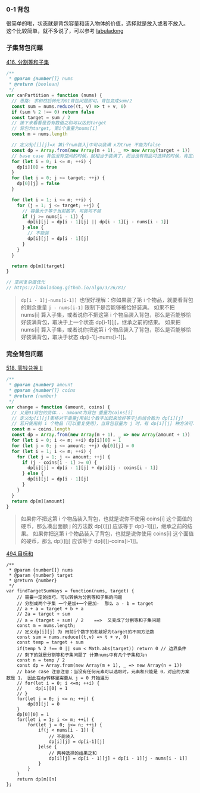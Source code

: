 ### 0-1 背包

很简单的啦，状态就是背包容量和装入物体的价值，选择就是放入或者不放入。
这个比较简单，就不多说了，可以参考 [labuladong](https://labuladong.github.io/algo/3/26/80/)

### 子集背包问题

[416. 分割等和子集](https://leetcode.cn/problems/partition-equal-subset-sum/)

```js
/**
 * @param {number[]} nums
 * @return {boolean}
 */
var canPartition = function (nums) {
  // 思路: 求和然后转化为01背包问题即可。背包变成sum/2
  const sum = nums.reduce((t, v) => t + v, 0)
  if (sum % 2 !== 0) return false
  const target = sum / 2
  // 接下来看看是否有数值之和可以达到target
  // 背包为target, 第i个重量为nums[i]
  const m = nums.length

  // 定义dp[i][j]=x 第i个num装入j中可以装满 x为true 不能为false
  const dp = Array.from(new Array(m + 1), _ => new Array(target + 1))
  // base case 背包没有空间的时候，就相当于装满了，而当没有物品可选择的时候，肯定没办法装满背包。
  for (let i = 0; i <= m; ++i) {
    dp[i][0] = true
  }
  for (let j = 0; j <= target; ++j) {
    dp[0][j] = false
  }

  for (let i = 1; i <= m; ++i) {
    for (j = 1; j <= target; ++j) {
      // 容量大于等于当前数字，可装可不装
      if (j >= nums[i - 1]) {
        dp[i][j] = dp[i - 1][j] || dp[i - 1][j - nums[i - 1]]
      } else {
        // 不能装
        dp[i][j] = dp[i - 1][j]
      }
    }
  }

  return dp[m][target]
}

// 空间复杂度优化
// https://labuladong.github.io/algo/3/26/81/
```

> `dp[i - 1]j-nums[i-1]] `也很好理解：你如果装了第 i 个物品，就要看背包的剩余重量 `j - nums[i-1]` 限制下是否能够被恰好装满。
> 如果不把 nums[i] 算入子集，或者说你不把这第 i 个物品装入背包，那么是否能够恰好装满背包，取决于上一个状态 dp[i-1][j]，继承之前的结果。
> 如果把 nums[i] 算入子集，或者说你把这第 i 个物品装入了背包，那么是否能够恰好装满背包，取决于状态 dp[i-1]j-nums[i-1]]。

### 完全背包问题

[518. 零钱兑换 II](https://leetcode.cn/problems/coin-change-2/)

```js
/**
 * @param {number} amount
 * @param {number[]} coins
 * @return {number}
 */
var change = function (amount, coins) {
  // 又是01背包的变体... amount为背包 重量为coins[i]
  // 定义dp[i][j]表格对于重量j用前i个数字加起来恰好等于j的组合数为 dp[i][j]
  // 若只使用前 i 个物品（可以重复使用），当背包容量为 j 时，有 dp[i][j] 种方法可以装满背包。
  const m = coins.length
  const dp = Array.from(new Array(m + 1), _ => new Array(amount + 1))
  for (let i = 0; i <= m; ++i) dp[i][0] = 1
  for (let j = 0; j <= amount; ++j) dp[0][j] = 0
  for (let i = 1; i <= m; ++i) {
    for (let j = 1; j <= amount; ++j) {
      if (j - coins[i - 1] >= 0) {
        dp[i][j] = dp[i - 1][j] + dp[i][j - coins[i - 1]]
      } else {
        dp[i][j] = dp[i - 1][j]
      }
    }
  }
  return dp[m][amount]
}
```

> 如果你不把这第 i 个物品装入背包，也就是说你不使用 coins[i] 这个面值的硬币，那么凑出面额 j 的方法数 dp[i][j] 应该等于 dp[i-1][j]，继承之前的结果。
> 如果你把这第 i 个物品装入了背包，也就是说你使用 coins[i] 这个面值的硬币，那么 dp[i][j] 应该等于 dp[i]\[j-coins[i-1]]。

[494.目标和](https://leetcode.cn/problems/target-sum/)

```JS
/**
 * @param {number[]} nums
 * @param {number} target
 * @return {number}
 */
var findTargetSumWays = function(nums, target) {
    // 需要一定的技巧，可以转换为分割等和子集的问题
    // 分割成两个子集 一个是加+一个是加-  那么 a - b = target
    // a + a = target + b + a
    // 2a = target + sum
    // a = (target + sum) / 2    ==>  又变成了分割等和子集问题
    const m = nums.length;
    // 定义dp[i][j] 为 用前i个数字的和敲好为target的不同方法数
    const sum = nums.reduce((t,v) => t + v, 0)
    const temp = target + sum
    if(temp % 2 !== 0 || sum < Math.abs(target)) return 0 // 边界条件
    // 剩下的就是分割等和子集问题了 计算nums中有几个子集和为n
    const n = temp / 2
    const dp = Array.from(new Array(m + 1), _ => new Array(n + 1))
    // base case 注意注意：当没有任何元素可以选取时，元素和只能是 0，对应的方案数是 1， 因此在dp转移里需要从 j = 0 开始遍历
    // for(let i = 0; i <=m; ++i) {
    //     dp[i][0] = 1
    // }
    for(let j = 0; j <= n; ++j) {
        dp[0][j] = 0
    }
    dp[0][0] = 1
    for(let i = 1; i <= m; ++i) {
        for(let j = 0; j<= n; ++j) {
            if(j < nums[i - 1]) {
                // 不能装入
                dp[i][j] = dp[i-1][j]
            }else {
                // 两种选择的结果之和
                dp[i][j] = dp[i - 1][j] + dp[i - 1][j - nums[i - 1]]
            }
        }
    }
    return dp[m][n]
};

```

